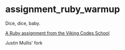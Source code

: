 assignment_ruby_warmup
======================

Dice, dice, baby.

[A Ruby assignment from the Viking Codes School](http://www.vikingcodeschool.com)

Justin Mullis' fork